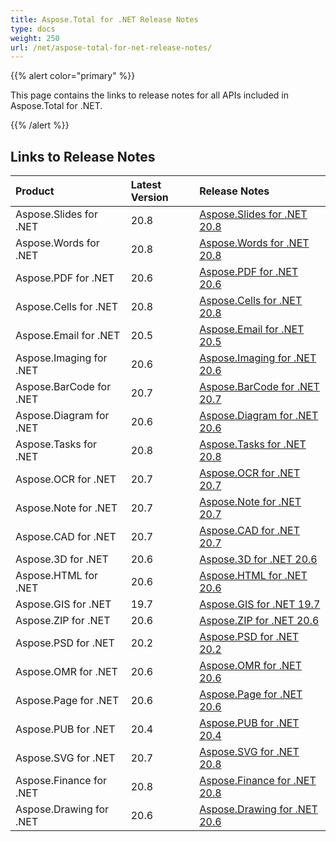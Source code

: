 ```yaml
---
title: Aspose.Total for .NET Release Notes
type: docs
weight: 250
url: /net/aspose-total-for-net-release-notes/
---
```


{{% alert color="primary" %}}

This page contains the links to release notes for all APIs included in Aspose.Total for .NET.

{{% /alert %}}

## **Links to Release Notes**

|**Product**|**Latest Version**|**Release Notes**|
| :- | :- | :- |
|Aspose.Slides for .NET|20.8|[Aspose.Slides for .NET 20.8](/slides/net/aspose-slides-for-net-20-8-release-notes)|
|Aspose.Words for .NET|20.8|[Aspose.Words for .NET 20.8](/words/net/aspose-words-for-net-20-8-release-notes)|
|Aspose.PDF for .NET|20.6|[Aspose.PDF for .NET 20.6](/pdf/net/aspose-pdf-for-net-20-6-release-notes)|
|Aspose.Cells for .NET|20.8|[Aspose.Cells for .NET 20.8](/cells/net/aspose-cells-for-net-20-8-release-notes/)|
|Aspose.Email for .NET|20.5|[Aspose.Email for .NET 20.5](/email/net/aspose-email-for-net-20-5-release-notes)|
|Aspose.Imaging for .NET|20.6|[Aspose.Imaging for .NET 20.6](/imaging/net/Aspose.Imaging+for+.NET+20.6+-+Release+notes)|
|Aspose.BarCode for .NET|20.7|[Aspose.BarCode for .NET 20.7](/barcode/net/aspose-barcode-for-net-20-7-release-notes/)|
|Aspose.Diagram for .NET|20.6|[Aspose.Diagram for .NET 20.6](/diagram/net/Aspose.Diagram+for+.NET+20.6+Release+Notes)|
|Aspose.Tasks for .NET|20.8|[Aspose.Tasks for .NET 20.8](tasks/net/aspose-tasks-for-net-20-8-release-notes/)|
|Aspose.OCR for .NET|20.7|[Aspose.OCR for .NET 20.7](/ocr/net/aspose-ocr-for-net-20-7-release-notes/)|
|Aspose.Note for .NET|20.7|[Aspose.Note for .NET 20.7](/note/net/aspose-note-for-net-20-7-release-notes)|
|Aspose.CAD for .NET|20.7|[Aspose.CAD for .NET 20.7](/cad/net/aspose-cad-for-net-20-7-release-notes/)|
|Aspose.3D for .NET|20.6|[Aspose.3D for .NET 20.6](/3d/net/aspose-3d-for-net-20-6-release-notes)|
|Aspose.HTML for .NET|20.6|[Aspose.HTML for .NET 20.6](/html/net/aspose-html-for-net-20-6-release-notes)|
|Aspose.GIS for .NET|19.7|[Aspose.GIS for .NET 19.7](/gis/net/aspose-gis-for-net-19-7-release-notes)|
|Aspose.ZIP for .NET|20.6|[Aspose.ZIP for .NET 20.6](/zip/net/aspose-zip-for-net-20-6-release-notes)|
|Aspose.PSD for .NET|20.2|[Aspose.PSD for .NET 20.2](/psd/net/aspose-psd-for-net-20-2-release-notes)|
|Aspose.OMR for .NET|20.6|[Aspose.OMR for .NET 20.6](/omr/net/aspose-omr-for-net-20-6-release-notes/)|
|Aspose.Page for .NET|20.6|[Aspose.Page for .NET 20.6](/page/net/aspose-page-for-net-20-6-release-notes)|
|Aspose.PUB for .NET|20.4|[Aspose.PUB for .NET 20.4](/pub/net/aspose-pub-for-net-20-4-release-notes)|
|Aspose.SVG for .NET|20.7|[Aspose.SVG for .NET 20.8](/svg/net/aspose-svg-for-net-20-8-release-notes/)|
|Aspose.Finance for .NET |20.8|[Aspose.Finance for .NET 20.8](/finance/net/aspose-finance-for-net-20-8-release-notes/)|
|Aspose.Drawing for .NET|20.6|[Aspose.Drawing for .NET 20.6](/drawing/net/aspose-drawing-for-net-20-6)|
